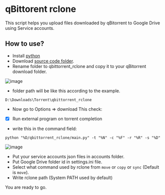 # qBittorent rclone

This script helps you upload files downloaded by qBitorrent to Google Drive using Service accounts.

## How to use?
* Install [python](https://www.python.org/)
* Download [source code folder](https://github.com/Abu3safeer/qbittorrent_rclone/archive/master.zip).
* Rename folder to qbittorrent_rclone and copy it to your qBitorrent download folder.

![image](https://user-images.githubusercontent.com/12091003/91241948-c9f58e80-e74e-11ea-8b49-4bfd85018c19.png)
 
* folder path will be like this according to the example.

```
D:\Downloads\Torrent\qbittorrent_rclone
```

* Now go to Options => download  This check:
- [x] Run external program on torrent completion
* write this in the command field:
```
python "%D/qbittorrent_rclone/main.py" -t "%N" -c "%F" -r "%R" -s "%D"
```
![image](https://user-images.githubusercontent.com/12091003/91515996-1a0d5600-e8f3-11ea-85c8-79f8d4837491.png)

* Put your service accounts json files in accounts folder.
* Put Google Drive folder id in settings.ini file.
* Select what command used by rclone from ``move`` or ``copy`` or ``sync`` (Default is ``move``).
* Write rclone path (System PATH used by default)

You are ready to go.